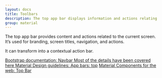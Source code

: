 ```yaml
---
layout: docs
title: Toolbars
description: The top app bar displays information and actions relating to the current screen.
group: material
---
```


The top app bar provides content and actions related to the current screen. It’s used for branding, screen titles, navigation, and actions.

It can transform into a contextual action bar.

<!-- TODO: rename -->
<div class="list-group my-2 my-lg-5">
    <a href="{{ site.baseurl }}/docs/{{ site.docs_version }}/components/navbar/" target="_blank" class="list-group-item list-group-item-action d-flex list-group-item-two-line font-weight-bold">
      <span class="list-group-item-icon lgi-icon-bs"></span>
      <span class="list-group-item-text">
        <span>Bootstrap documentation: Navbar</span>
        <span>Most of the details have been covered here</span>
      </span>
    </a>
    <a href="https://material.io/components/app-bars-top" target="_blank" class="list-group-item list-group-item-action d-flex font-weight-bold">
      <span class="list-group-item-icon lgi-icon-md"></span>
      Material Design guidelines: App bars: top</a>
    <a href="https://material-components.github.io/material-components-web-catalog/#/component/tabs" target="_blank" class="list-group-item list-group-item-action d-flex font-weight-bold">
    <span class="list-group-item-icon lgi-icon-mdc"></span>
    Material Components for the web: Top Bar</a>
</div>

